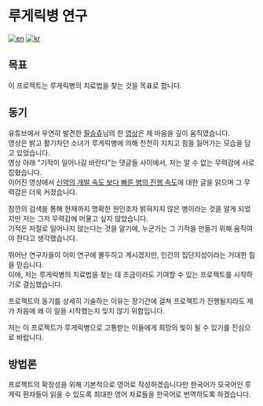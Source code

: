 # 루게릭병 연구
[![en](https://img.shields.io/badge/lang-en-red.svg)](https://github.com/We-will-find-a-way-We-always-have/ALS-research/blob/main/README.md)
[![kr](https://img.shields.io/badge/lang-kr-blue.svg)](https://github.com/We-will-find-a-way-We-always-have/ALS-research/blob/main/README.kr.md)


## 목표
이 프로젝트는 루게릭병의 치료법을 찾는 것을 목표로 합니다.  


## 동기

유튜브에서 우연히 발견한 [필승쥬](https://www.youtube.com/@blossom_joo)님의 한 [영상](https://youtu.be/3dNFOtSCm3s?si=x2JiyxChZmm8Csby)은 제 마음을 깊이 움직였습니다.  
영상은 밝고 활기차던 소녀가 루게릭병에 의해 천천히 지치고 힘을 잃어가는 모습을 담고 있었습니다.  
영상 아래 "기적이 일어나길 바란다"는 댓글들 사이에서, 저는 알 수 없는 무력감에 사로잡혔습니다.  
이어진 영상에서 [신약의 개발 속도 보다 빠른 병의 진행 속도](https://www.youtube.com/watch?v=s88OhEAbFr0&t=374s)에 대한 글을 읽으며 그 무력감은 더욱 커졌습니다.  

잠깐의 검색을 통해 현재까지 명확한 원인조차 밝혀지지 않은 병이라는 것을 알게 되었지만 저는 그저 무력감에 머물고 싶지 않았습니다.  
기적은 저절로 일어나지 않는다는 것을 알기에, 누군가는 그 기적을 만들기 위해 움직여야 한다고 생각했습니다.  

뛰어난 연구자들이 이미 연구에 몰두하고 계시겠지만, 인간의 집단지성이라는 거대한 힘을 믿습니다.  
이에, 저는 루게릭병의 치료법을 찾는 데 조금이라도 기여할 수 있는 프로젝트를 시작하기로 결심했습니다.  

프로젝트의 동기를 상세히 기술하는 이유는 장기간에 걸쳐 프로젝트가 진행될지라도 제가 처음에 왜 이 일을 시작했는지 잊지 않기 위함입니다.  

저는 이 프로젝트가 루게릭병으로 고통받는 이들에게 희망의 빛이 될 수 있기를 진심으로 바랍니다.  


## 방법론

프로젝트의 확장성을 위해 기본적으로 영어로 작성하겠습니다만 한국어가 모국어인 루게릭 환자들이 읽을 수 있도록 최대한 영어 자료들을 한국어로 번역하도록 하겠습니다.  

